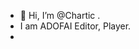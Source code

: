 - 👋 Hi, I’m @Chartic .
- I am ADOFAI Editor, Player.
- <!---
Chart-ic/Chart-ic is a ✨ special ✨ repository because its `README.md` (this file) appears on your GitHub profile.
You can click the Preview link to take a look at your changes.
--->
